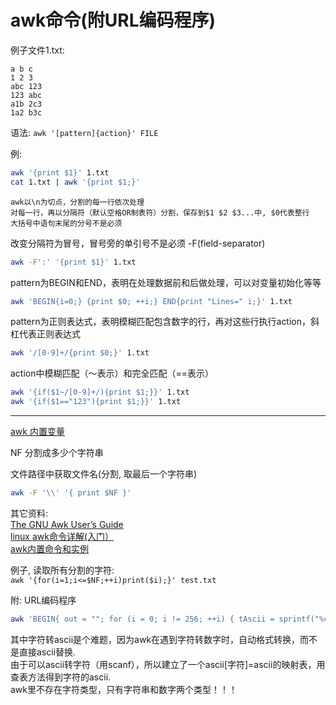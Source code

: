 # awk命令(附URL编码程序)

例子文件1.txt:  

```text
a b c
1 2 3
abc 123
123 abc
a1b 2c3
1a2 b3c
```

语法: `awk '[pattern]{action}' FILE`

例:  

```bash
awk '{print $1}' 1.txt
cat 1.txt | awk '{print $1;}'
```

```text
awk以\n为切点，分割的每一行依次处理  
对每一行，再以分隔符（默认空格OR制表符）分割，保存到$1 $2 $3...中, $0代表整行   
大括号中语句末尾的分号不是必须
```

改变分隔符为冒号，冒号旁的单引号不是必须 -F(field-separator)

```bash
awk -F':' '{print $1}' 1.txt
```



pattern为BEGIN和END，表明在处理数据前和后做处理，可以对变量初始化等等

```bash
awk 'BEGIN{i=0;} {print $0; ++i;} END{print "Lines=" i;}' 1.txt
```


pattern为正则表达式，表明模糊匹配包含数字的行，再对这些行执行action，斜杠代表正则表达式

```bash
awk '/[0-9]+/{print $0;}' 1.txt
```


action中模糊匹配（～表示）和完全匹配（==表示）

```bash
awk '{if($1~/[0-9]+/){print $1;}}' 1.txt
awk '{if($1=="123"){print $1;}}' 1.txt
```




------


[awk 内置变量](http://blog.csdn.net/gaoming655/article/details/7386630)

NF 分割成多少个字符串

文件路径中获取文件名(分割\, 取最后一个字符串)

```bash
awk -F '\\' '{ print $NF }'
```




其它资料:  
[The GNU Awk User’s Guide](http://www.gnu.org/software/gawk/manual/gawk.html)  
[linux awk命令详解(入门）](http://www.cnblogs.com/ggjucheng/archive/2013/01/13/2858470.html)  
[awk内置命令和实例](http://www.cnblogs.com/chengmo/archive/2010/10/08/1845913.html)


例子, 读取所有分割的字符:  
`awk '{for(i=1;i<=$NF;++i)print($i);}' test.txt`


附: URL编码程序
```bash
awk 'BEGIN{ out = ""; for (i = 0; i != 256; ++i) { tAscii = sprintf("%c", i); ASCII[tAscii] = i; } } { cnt = split($0,ch,"" ); for(i = 1; i <= cnt; ++i) if (ch[i] ~ /[A-Za-z0-9\@\*\_\+\-\.]/) out = out ch[i]; else { tCh = sprintf("%%%X", ASCII[ch[i]]); out = out tCh; } } END{ print out }' file
```
其中字符转ascii是个难题，因为awk在遇到字符转数字时，自动格式转换，而不是直接ascii替换.   
由于可以ascii转字符（用scanf），所以建立了一个ascii[字符]=ascii的映射表，用查表方法得到字符的ascii.   
awk里不存在字符类型，只有字符串和数字两个类型！！！

